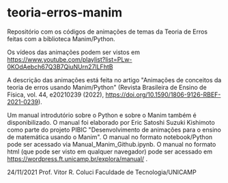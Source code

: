 # teoria-erros-manim
Repositório com os códigos de animações de temas da Teoria de Erros feitas com a biblioteca Manim/Python.

Os vídeos das animações podem ser vistos em
https://www.youtube.com/playlist?list=PLw-0KOdAebch67Q3B7QiuNUrn27lLFhtB

A descrição das animações está feita no artigo "Animações de conceitos da teoria de erros usando Manim/Python" (Revista Brasileira de Ensino de Física, vol. 44, e20210239 (2022), https://doi.org/10.1590/1806-9126-RBEF-2021-0239).

Um manual introdutório sobre o Python e sobre o Manim também é disponibilizado. O manual foi elaborado por Eric Satoshi Suzuki Kishimoto como parte do projeto PIBIC "Desenvolvimento de animações para o ensino de matemática usando o Manim". O manual no formato notebook/Python pode ser acessado via Manual_Manim_Github.ipynb. O manual no formato html (que pode ser visto em qualquer navegador) pode ser acessado em https://wordpress.ft.unicamp.br/explora/manual/ .


24/11/2021
Prof. Vitor R. Coluci
Faculdade de Tecnologia/UNICAMP
